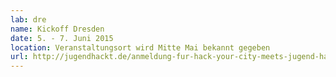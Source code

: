 ```yaml
---
lab: dre
name: Kickoff Dresden
date: 5. - 7. Juni 2015
location: Veranstaltungsort wird Mitte Mai bekannt gegeben
url: http://jugendhackt.de/anmeldung-fur-hack-your-city-meets-jugend-hackt-ost/
---
```


